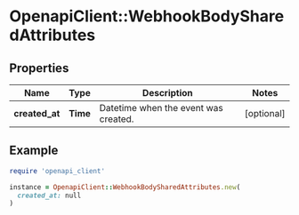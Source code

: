 # OpenapiClient::WebhookBodySharedAttributes

## Properties

| Name | Type | Description | Notes |
| ---- | ---- | ----------- | ----- |
| **created_at** | **Time** | Datetime when the event was created. | [optional] |

## Example

```ruby
require 'openapi_client'

instance = OpenapiClient::WebhookBodySharedAttributes.new(
  created_at: null
)
```

